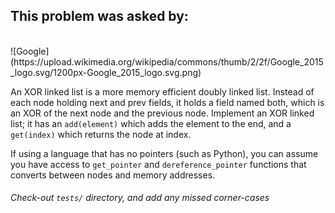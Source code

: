 ## This problem was asked by:
<br>
![Google](https://upload.wikimedia.org/wikipedia/commons/thumb/2/2f/Google_2015_logo.svg/1200px-Google_2015_logo.svg.png)

An XOR linked list is a more memory efficient doubly linked list. Instead of each node holding next and prev fields, it holds a field named both, which is an XOR of the next node and the previous node. Implement an XOR linked list; it has an `add(element)` which adds the element to the end, and a `get(index)` which returns the node at index.

If using a language that has no pointers (such as Python), you can assume you have access to `get_pointer` and `dereference_pointer` functions that converts between nodes and memory addresses.
###### Check-out `tests/` directory, and add any missed corner-cases
